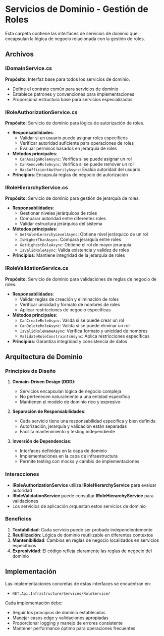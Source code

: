 # Servicios de Dominio - Gestión de Roles

Esta carpeta contiene las interfaces de servicios de dominio que encapsulan la lógica de negocio relacionada con la gestión de roles.

## Archivos

### IDomainService.cs
**Propósito**: Interfaz base para todos los servicios de dominio.
- Define el contrato común para servicios de dominio
- Establece patrones y convenciones para implementaciones
- Proporciona estructura base para servicios especializados

### IRoleAuthorizationService.cs
**Propósito**: Servicio de dominio para lógica de autorización de roles.
- **Responsabilidades**:
  - Validar si un usuario puede asignar roles específicos
  - Verificar autoridad suficiente para operaciones de roles
  - Evaluar permisos basados en jerarquía de roles
- **Métodos principales**:
  - `CanAssignRoleAsync`: Verifica si se puede asignar un rol
  - `CanRemoveRoleAsync`: Verifica si se puede remover un rol
  - `HasSufficientAuthorityAsync`: Evalúa autoridad del usuario
- **Principios**: Encapsula reglas de negocio de autorización

### IRoleHierarchyService.cs
**Propósito**: Servicio de dominio para gestión de jerarquía de roles.
- **Responsabilidades**:
  - Gestionar niveles jerárquicos de roles
  - Comparar autoridad entre diferentes roles
  - Validar estructura jerárquica del sistema
- **Métodos principales**:
  - `GetRoleHierarchyLevelAsync`: Obtiene nivel jerárquico de un rol
  - `IsHigherThanAsync`: Compara jerarquía entre roles
  - `GetHighestRoleAsync`: Obtiene el rol de mayor jerarquía
  - `IsValidRoleAsync`: Valida existencia y validez de roles
- **Principios**: Mantiene integridad de la jerarquía de roles

### IRoleValidationService.cs
**Propósito**: Servicio de dominio para validaciones de reglas de negocio de roles.
- **Responsabilidades**:
  - Validar reglas de creación y eliminación de roles
  - Verificar unicidad y formato de nombres de roles
  - Aplicar restricciones de negocio específicas
- **Métodos principales**:
  - `CanCreateRoleAsync`: Valida si se puede crear un rol
  - `CanDeleteRoleAsync`: Valida si se puede eliminar un rol
  - `IsValidRoleNameAsync`: Verifica formato y unicidad de nombres
  - `ValidateRoleConstraintsAsync`: Aplica restricciones específicas
- **Principios**: Garantiza integridad y consistencia de datos

## Arquitectura de Dominio

### Principios de Diseño

1. **Domain-Driven Design (DDD)**:
   - Servicios encapsulan lógica de negocio compleja
   - No pertenecen naturalmente a una entidad específica
   - Mantienen el modelo de dominio rico y expresivo

2. **Separación de Responsabilidades**:
   - Cada servicio tiene una responsabilidad específica y bien definida
   - Autorización, jerarquía y validación están separadas
   - Facilita mantenimiento y testing independiente

3. **Inversión de Dependencias**:
   - Interfaces definidas en la capa de dominio
   - Implementaciones en la capa de infraestructura
   - Permite testing con mocks y cambio de implementaciones

### Interacciones

- **IRoleAuthorizationService** utiliza **IRoleHierarchyService** para evaluar autoridad
- **IRoleValidationService** puede consultar **IRoleHierarchyService** para validaciones
- Los servicios de aplicación orquestan estos servicios de dominio

### Beneficios

1. **Testabilidad**: Cada servicio puede ser probado independientemente
2. **Reutilización**: Lógica de dominio reutilizable en diferentes contextos
3. **Mantenibilidad**: Cambios en reglas de negocio localizados en servicios específicos
4. **Expresividad**: El código refleja claramente las reglas de negocio del dominio

## Implementación

Las implementaciones concretas de estas interfaces se encuentran en:
- `NET.Api.Infrastructure/Services/RoleService/`

Cada implementación debe:
- Seguir los principios de dominio establecidos
- Manejar casos edge y validaciones apropiadas
- Proporcionar logging y manejo de errores consistente
- Mantener performance óptimo para operaciones frecuentes